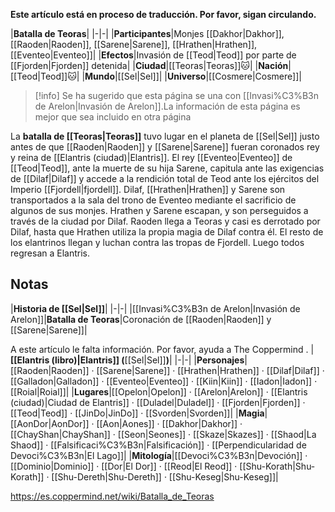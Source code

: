 **Este artículo está en proceso de traducción. Por favor, sigan circulando.**


|**Batalla de Teoras**|
|-|-|
|**Participantes**|Monjes [[Dakhor\|Dakhor]], [[Raoden\|Raoden]], [[Sarene\|Sarene]], [[Hrathen\|Hrathen]], [[Eventeo\|Eventeo]]|
|**Efectos**|Invasión de [[Teod\|Teod]] por parte de [[Fjorden\|Fjorden]] detenida|
|**Ciudad**|[[Teoras\|Teoras]]🐱︎|
|**Nación**|[[Teod\|Teod]]🐱︎|
|**Mundo**|[[Sel\|Sel]]|
|**Universo**|[[Cosmere\|Cosmere]]|

> [!info] Se ha sugerido que esta página se una  con [[Invasi%C3%B3n de Arelon\|Invasión de Arelon]].La información de esta página es mejor que sea incluido en otra página

La **batalla de [[Teoras\|Teoras]]** tuvo lugar en el planeta de [[Sel\|Sel]] justo antes de que [[Raoden\|Raoden]] y [[Sarene\|Sarene]] fueran coronados rey y reina de [[Elantris (ciudad)\|Elantris]].
El rey [[Eventeo\|Eventeo]] de [[Teod\|Teod]], ante la muerte de su hija Sarene, capitula ante las exigencias de [[Dilaf\|Dilaf]] y accede a la rendición total de Teod ante los ejércitos del Imperio [[Fjordell\|fjordell]].
Dilaf, [[Hrathen\|Hrathen]] y Sarene son transportados a la sala del trono de Eventeo mediante el sacrificio de algunos de sus monjes. Hrathen y Sarene escapan, y son perseguidos a través de la ciudad por Dilaf.
Raoden llega a Teoras y casi es derrotado por Dilaf, hasta que Hrathen utiliza la propia magia de Dilaf contra él.
El resto de los elantrinos llegan y luchan contra las tropas de Fjordell. Luego todos regresan a Elantris.

## Notas
|**Historia de [[Sel\|Sel]]**|
|-|-|
|[[Invasi%C3%B3n de Arelon\|Invasión de Arelon]]|**Batalla de Teoras**|Coronación de [[Raoden\|Raoden]] y [[Sarene\|Sarene]]|


A este artículo le falta información. Por favor, ayuda a The Coppermind .
|**[[Elantris (libro)\|Elantris]] (**[[Sel\|Sel]]**)**|
|-|-|
|**Personajes**|[[Raoden\|Raoden]] · [[Sarene\|Sarene]] · [[Hrathen\|Hrathen]] · [[Dilaf\|Dilaf]] · [[Galladon\|Galladon]] · [[Eventeo\|Eventeo]] · [[Kiin\|Kiin]] · [[Iadon\|Iadon]] · [[Roial\|Roial]]|
|**Lugares**|[[Opelon\|Opelon]] · [[Arelon\|Arelon]] · [[Elantris (ciudad)\|Ciudad de Elantris]] · [[Duladel\|Duladel]] · [[Fjorden\|Fjorden]] · [[Teod\|Teod]] · [[JinDo\|JinDo]] · [[Svorden\|Svorden]]|
|**Magia**|[[AonDor\|AonDor]] · [[Aon\|Aones]] · [[Dakhor\|Dakhor]] · [[ChayShan\|ChayShan]] · [[Seon\|Seones]] · [[Skaze\|Skazes]] · [[Shaod\|La Shaod]] · [[Falsificaci%C3%B3n\|Falsificación]] · [[Perpendicularidad de Devoci%C3%B3n\|El Lago]]|
|**Mitología**|[[Devoci%C3%B3n\|Devoción]] · [[Dominio\|Dominio]] · [[Dor\|El Dor]] · [[Reod\|El Reod]] · [[Shu-Korath\|Shu-Korath]] · [[Shu-Dereth\|Shu-Dereth]] · [[Shu-Keseg\|Shu-Keseg]]|



https://es.coppermind.net/wiki/Batalla_de_Teoras